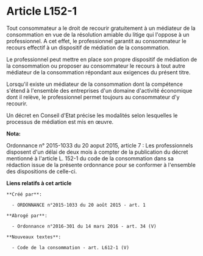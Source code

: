 # Article L152-1

Tout consommateur a le droit de recourir gratuitement à un médiateur de la consommation en vue de la résolution amiable du
litige qui l'oppose à un professionnel. A cet effet, le professionnel garantit au consommateur le recours effectif à un
dispositif de médiation de la consommation. 

Le professionnel peut mettre en place son propre dispositif de médiation de la consommation ou proposer au consommateur le
recours à tout autre médiateur de la consommation répondant aux exigences du présent titre. 

Lorsqu'il existe un médiateur de la consommation dont la compétence s'étend à l'ensemble des entreprises d'un domaine
d'activité économique dont il relève, le professionnel permet toujours au consommateur d'y recourir. 

Un décret en Conseil d'Etat précise les modalités selon lesquelles le processus de médiation est mis en œuvre.

**Nota:**

Ordonnance n° 2015-1033 du 20 aoput 2015, article 7 : Les professionnels disposent d'un délai de deux mois à compter de la
publication du décret mentionné à l'article L. 152-1 du code de la consommation dans sa rédaction issue de la présente
ordonnance pour se conformer à l'ensemble des dispositions de celle-ci.

**Liens relatifs à cet article**

	**Créé par**:

	  - ORDONNANCE n°2015-1033 du 20 août 2015 - art. 1

	**Abrogé par**:

	  - Ordonnance n°2016-301 du 14 mars 2016 - art. 34 (V)

	**Nouveaux textes**:

	  - Code de la consommation - art. L612-1 (V)
